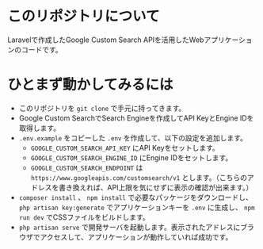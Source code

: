 # このリポジトリについて

Laravelで作成したGoogle Custom Search APIを活用したWebアプリケーションのコードです。

# ひとまず動かしてみるには

- このリポジトリを `git clone` で手元に持ってきます。
- Google Custom SearchでSearch Engineを作成してAPI KeyとEngine IDを取得します。
- `.env.example` をコピーした `.env` を作成して、以下の設定を追加します。
  - `GOOGLE_CUSTOM_SEARCH_API_KEY` にAPI Keyをセットします。
  - `GOOGLE_CUSTOM_SEARCH_ENGINE_ID` にEngine IDをセットします。
  - `GOOGLE_CUSTOM_SEARCH_ENDPOINT` は `https://www.googleapis.com/customsearch/v1` とします。（こちらのアドレスを書き換えれば、API上限を気にせずに表示の確認が出来ます。）
- `composer install` 、 `npm install` で必要なパッケージをダウンロードし、 `php artisan key:generate` でアプリケーションキーを `.env` に生成し、 `npm run dev` でCSSファイルをビルドします。
- `php artisan serve` で開発サーバを起動します。表示されたアドレスにブラウザでアクセスして、アプリケーションが動作していれば成功です。
